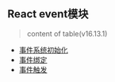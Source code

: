 ## React event模块

> content of table(v16.13.1)

- [事件系统初始化](./react-events/inital.md)
- [事件绑定](./react-events/listener.md)
- [事件触发](./react-events/trigger.md)
